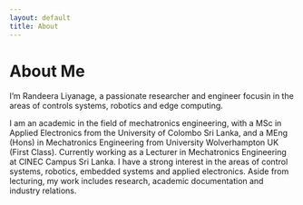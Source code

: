```yaml
---
layout: default
title: About
---
```


# About Me

I’m Randeera Liyanage, a passionate researcher and engineer focusin in the areas of controls systems, robotics and edge computing.

I am an academic in the field of mechatronics engineering, with a MSc in Applied Electronics from the University of Colombo Sri Lanka, and a MEng (Hons) in Mechatronics Engineering from University Wolverhampton UK (First Class). Currently working as a Lecturer in Mechatronics Engineering at CINEC Campus Sri Lanka. I have a strong interest in the areas of control systems, robotics, embedded systems and applied electronics. Aside from lecturing, my work includes research, academic documentation and industry relations. 
